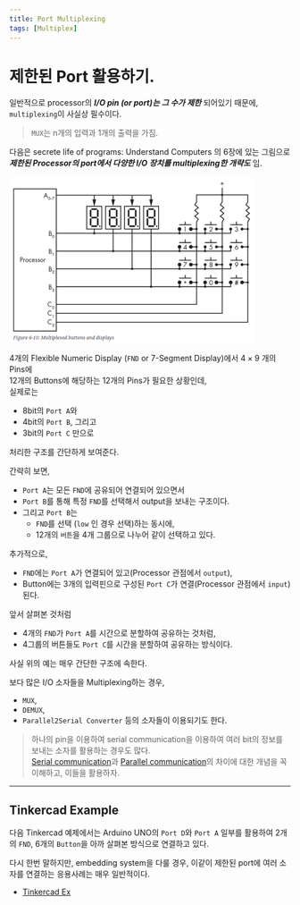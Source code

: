 ```yaml
---
title: Port Multiplexing
tags: [Multiplex]
---
```


# 제한된 Port 활용하기.

일반적으로 processor의 ***I/O pin (or port)는 그 수가 제한*** 되어있기 때문에,  
`multiplexing`이 사실상 필수이다.

> `MUX`는 n개의 입력과 1개의 출력을 가짐.

다음은 secrete life of programs: Understand Computers 의 6장에 있는 그림으로  
***제한된 Processor의 port에서 다양한 I/O 장치를 multiplexing한 개략도*** 임.

![multiplexed buttons and displays](img/multiplexing_io.png)

4개의 Flexible Numeric Display (`FND` or 7-Segment Display)에서 $4 \times 9$ 개의 Pins에  
12개의 Buttons에 해당하는 12개의 Pins가 필요한 상황인데,  
실제로는 

* 8bit의 `Port A`와 
* 4bit의 `Port B`, 그리고 
* 3bit의 `Port C` 만으로 

처리한 구조를 간단하게 보여준다.

간략히 보면, 

* `Port A`는 모든 `FND`에 공유되어 연결되어 있으면서 
* `Port B`를 통해 특정 `FND`를 선택해서 output을 보내는 구조이다. 
* 그리고 `Port B`는 
    * `FND`를 선택 (`low` 인 경우 선택)하는 동시에, 
    * 12개의 `버튼`을 4개 그룹으로 나누어 같이 선택하고 있다. 

추가적으로, 

* `FND`에는 `Port A`가 연결되어 있고(Processor 관점에서 `output`), 
* Button에는 3개의 입력핀으로 구성된 `Port C`가 연결(Processor 관점에서 `input`)된다. 

앞서 살펴본 것처럼 

* 4개의 `FND`가 `Port A`를 시간으로 분할하여 공유하는 것처럼, 
* 4그룹의 버튼들도 `Port C`를 시간을 분할하여 공유하는 방식이다.

사실 위의 예는 매우 간단한 구조에 속한다. 

보다 많은 I/O 소자들을 Multiplexing하는 경우,  

* `MUX`, 
* `DEMUX`, 
* `Parallel2Serial Converter` 등의 소자들이 이용되기도 한다.

> 하나의 pin을 이용하여 serial communication을 이용하여 여러 bit의 정보를 보내는 소자를 활용하는 경우도 많다.  
> [Serial communication](ce06_1_07_parallel_com.md)과 [Parallel communication](ce06_1_07_parallel_com.md)의 차이에 대한 개념을 꼭 이해하고, 이들을 활용하자.

---

## Tinkercad Example 

다음 Tinkercad 예제에서는 Arduino UNO의 `Port D`와 `Port A` 일부를 활용하여 2개의 `FND`, 6개의 `Button`을 아까 살펴본 방식으로 연결하고 있다.

다시 한번 말하지만, embedding system을 다룰 경우, 이같이 제한된 port에 여러 소자를 연결하는 응용사례는 매우 일반적이다.

* [Tinkercad Ex](https://www.tinkercad.com/things/1XBaZDlOTSJ)

